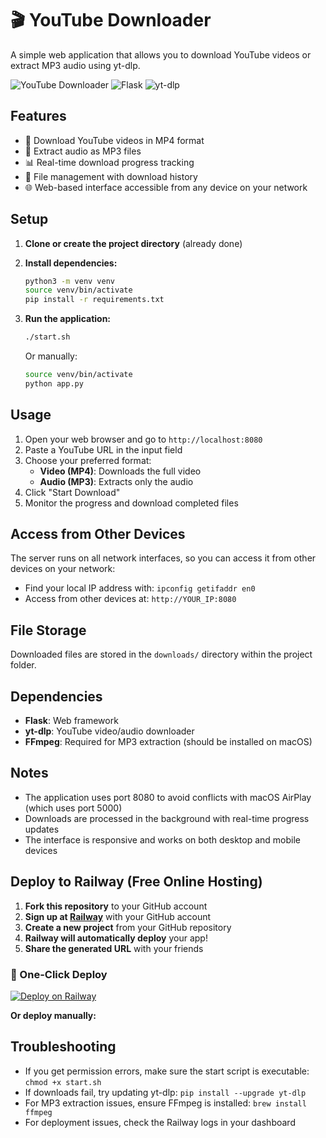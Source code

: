 # 🎬 YouTube Downloader

A simple web application that allows you to download YouTube videos or extract MP3 audio using yt-dlp.

![YouTube Downloader](https://img.shields.io/badge/Python-3.7+-blue.svg)
![Flask](https://img.shields.io/badge/Flask-2.3+-green.svg)
![yt-dlp](https://img.shields.io/badge/yt--dlp-latest-red.svg)

## Features

- 🎥 Download YouTube videos in MP4 format
- 🎵 Extract audio as MP3 files
- 📊 Real-time download progress tracking
- 📁 File management with download history
- 🌐 Web-based interface accessible from any device on your network

## Setup

1. **Clone or create the project directory** (already done)

2. **Install dependencies:**
   ```bash
   python3 -m venv venv
   source venv/bin/activate
   pip install -r requirements.txt
   ```

3. **Run the application:**
   ```bash
   ./start.sh
   ```
   
   Or manually:
   ```bash
   source venv/bin/activate
   python app.py
   ```

## Usage

1. Open your web browser and go to `http://localhost:8080`
2. Paste a YouTube URL in the input field
3. Choose your preferred format:
   - **Video (MP4)**: Downloads the full video
   - **Audio (MP3)**: Extracts only the audio
4. Click "Start Download"
5. Monitor the progress and download completed files

## Access from Other Devices

The server runs on all network interfaces, so you can access it from other devices on your network:
- Find your local IP address with: `ipconfig getifaddr en0`
- Access from other devices at: `http://YOUR_IP:8080`

## File Storage

Downloaded files are stored in the `downloads/` directory within the project folder.

## Dependencies

- **Flask**: Web framework
- **yt-dlp**: YouTube video/audio downloader
- **FFmpeg**: Required for MP3 extraction (should be installed on macOS)

## Notes

- The application uses port 8080 to avoid conflicts with macOS AirPlay (which uses port 5000)
- Downloads are processed in the background with real-time progress updates
- The interface is responsive and works on both desktop and mobile devices

## Deploy to Railway (Free Online Hosting)

1. **Fork this repository** to your GitHub account
2. **Sign up at [Railway](https://railway.app)** with your GitHub account
3. **Create a new project** from your GitHub repository
4. **Railway will automatically deploy** your app!
5. **Share the generated URL** with your friends

### 🚀 One-Click Deploy
[![Deploy on Railway](https://railway.app/button.svg)](https://railway.app/new/template/NqNrFx?referralCode=victor2005)

**Or deploy manually:**

## Troubleshooting

- If you get permission errors, make sure the start script is executable: `chmod +x start.sh`
- If downloads fail, try updating yt-dlp: `pip install --upgrade yt-dlp`
- For MP3 extraction issues, ensure FFmpeg is installed: `brew install ffmpeg`
- For deployment issues, check the Railway logs in your dashboard
